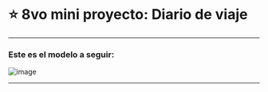 # :star: 8vo mini proyecto: Diario de viaje

---

### Este es el modelo a seguir:

![image](https://user-images.githubusercontent.com/72580574/204061746-fcd1577e-0487-418b-a53d-69455ba0d13d.png)

---
